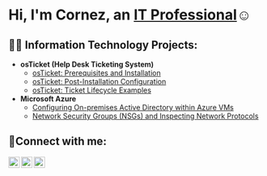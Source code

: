 <h1>Hi, I'm Cornez, an <a href="https://linkedin.com/in/Josh">IT Professional</a>☺</h1>

<h2>👨‍💻 Information Technology Projects:</h2>

- <b>osTicket (Help Desk Ticketing System)</b>
  - [osTicket: Prerequisites and Installation](https://github.com/cornezpercell/osticket-prereqs)
  - [osTicket: Post-Installation Configuration](https://github.com/cornezpercell/post-install-config)
  - [osTicket: Ticket Lifecycle Examples](https://github.com/cornezpercell/ticket-lifecycle)
- <b>Microsoft Azure</b>
  - [Configuring On-premises Active Directory within Azure VMs](https://github.com/cornezpercell/configure-ad)
  - [Network Security Groups (NSGs) and Inspecting Network Protocols](https://github.com/cornezpercell/azure-network-protocols)

<h2>🤳Connect with me:</h2>

[<img align="left" alt="Cornez | Twitter" width="22px" src="https://cdn.jsdelivr.net/npm/simple-icons@v3/icons/twitter.svg" />][twitter]
[<img align="left" alt="Cornez | LinkedIn" width="22px" src="https://cdn.jsdelivr.net/npm/simple-icons@v3/icons/linkedin.svg" />][linkedin]
[<img align="left" alt="Cornez| Instagram" width="22px" src="https://cdn.jsdelivr.net/npm/simple-icons@v3/icons/instagram.svg" />][instagram]

[twitter]: https://twitter.com/
[instagram]: https://www.instagram.com/
[linkedin]: https://linkedin.com/in/
